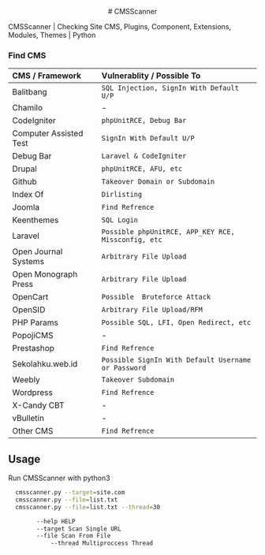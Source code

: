 <p align="center">
# CMSScanner

CMSScanner | Checking Site CMS, Plugins, Component, Extensions, Modules, Themes | Python

</p>

### Find CMS

| CMS / Framework        | Vulnerablity / Possible To                          |
| :--------------------- | :-------------------------------------------------- |
| Balitbang              | `SQL Injection, SignIn With Default U/P`            |
| Chamilo                | -                                                   |
| CodeIgniter            | `phpUnitRCE, Debug Bar`                             |
| Computer Assisted Test | `SignIn With Default U/P`                           |
| Debug Bar              | `Laravel & CodeIgniter`                             |
| Drupal                 | `phpUnitRCE, AFU, etc`                              |
| Github                 | `Takeover Domain or Subdomain`                      |
| Index Of               | `Dirlisting`                                        |
| Joomla                 | `Find Refrence`                                     |
| Keenthemes             | `SQL Login`                                         |
| Laravel                | `Possible phpUnitRCE, APP_KEY RCE, Missconfig, etc` |
| Open Journal Systems   | `Arbitrary File Upload`                             |
| Open Monograph Press   | `Arbitrary File Upload`                             |
| OpenCart               | `Possible  Bruteforce Attack`                       |
| OpenSID                | `Arbitrary File Upload/RFM`                         |
| PHP Params             | `Possible SQL, LFI, Open Redirect, etc`             |
| PopojiCMS              | -                                                   |
| Prestashop             | `Find Refrence`                                     |
| Sekolahku.web.id       | `Possible SignIn With Default Username or Password` |
| Weebly                 | `Takeover Subdomain`                                |
| Wordpress              | `Find Refrence`                                     |
| X-Candy CBT            | -                                                   |
| vBulletin              | -                                                   |
| Other CMS              | `Find Refrence`                                     |

## Usage

Run CMSScanner with python3

```bash
  cmsscanner.py --target=site.com
  cmsscanner.py --file=list.txt
  cmsscanner.py --file=list.txt --thread=30

        --help HELP
        --target Scan Single URL
        --file Scan From File
            --thread Multiproccess Thread
```
